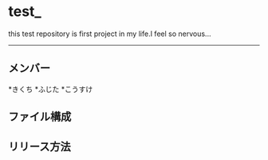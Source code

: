 # test_
this test repository is first project in my life.I feel so nervous...

---

## メンバー

*きくち
*ふじた
*こうすけ

## ファイル構成

## リリース方法
